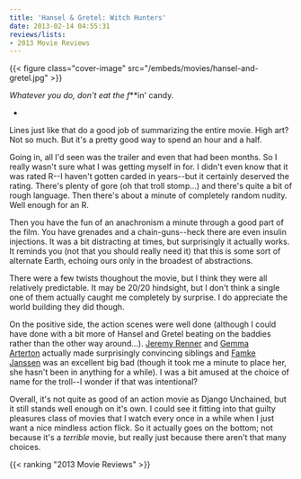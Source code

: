 ```yaml
---
title: 'Hansel & Gretel: Witch Hunters'
date: 2013-02-14 04:55:31
reviews/lists:
- 2013 Movie Reviews
---
```

{{< figure class="cover-image" src="/embeds/movies/hansel-and-gretel.jpg" >}}

*Whatever you do, don't eat the f***in' candy.

<!--more-->

*

Lines just like that do a good job of summarizing the entire movie. High art? Not so much. But it's a pretty good way to spend an hour and a half.

Going in, all I'd seen was the trailer and even that had been months. So I really wasn't sure what I was getting myself in for. I didn't even know that it was rated R--I haven't gotten carded in years--but it certainly deserved the rating. There's plenty of gore (oh that troll stomp...) and there's quite a bit of rough language. Then there's about a minute of completely random nudity. Well enough for an R.

Then you have the fun of an anachronism a minute through a good part of the film. You have grenades and a chain-guns--heck there are even insulin injections. It was a bit distracting at times, but surprisingly it actually works. It reminds you (not that you should really need it) that this is some sort of alternate Earth, echoing ours only in the broadest of abstractions.

There were a few twists thoughout the movie, but I think they were all relatively predictable. It may be 20/20 hindsight, but I don't think a single one of them actually caught me completely by surprise. I do appreciate the world building they did though.

On the positive side, the action scenes were well done (although I could have done with a bit more of Hansel and Gretel beating on the baddies rather than the other way around...). <a itemprop="name" href="http://www.imdb.com/name/nm0719637/?ref_=tt_cl_t1">Jeremy Renner</a> and <a itemprop="name" href="http://www.imdb.com/name/nm2605345/?ref_=tt_cl_t2">Gemma Arterton</a> actually made surprisingly convincing siblings and <a itemprop="name" href="http://www.imdb.com/name/nm0000463/?ref_=tt_cl_t3">Famke Janssen</a> was an excellent big bad (though it took me a minute to place her, she hasn't been in anything for a while). I was a bit amused at the choice of name for the troll--I wonder if that was intentional?

Overall, it's not quite as good of an action movie as Django Unchained, but it still stands well enough on it's own. I could see it fitting into that guilty pleasures class of movies that I watch every once in a while when I just want a nice mindless action flick. So it actually goes on the bottom; not because it's a *terrible* movie, but really just because there aren't that many choices.

{{< ranking "2013 Movie Reviews" >}}